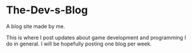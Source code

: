 # The-Dev-s-Blog
A blog site made by me.

This is where I post updates about game development and programming I do in general. I will be hopefully posting one blog per week.
